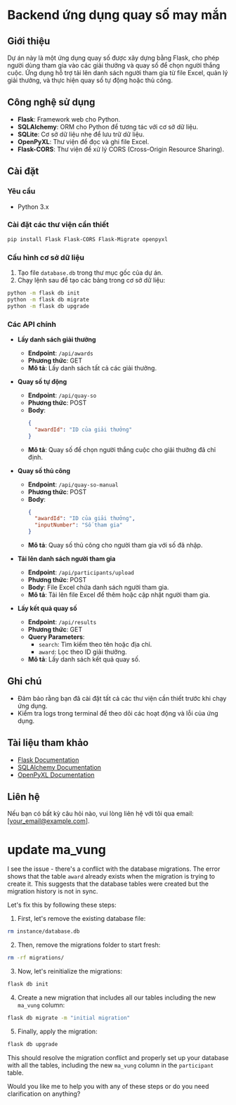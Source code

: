 # Backend ứng dụng quay số may mắn

## Giới thiệu
Dự án này là một ứng dụng quay số được xây dựng bằng Flask, cho phép người dùng tham gia vào các giải thưởng và quay số để chọn người thắng cuộc. Ứng dụng hỗ trợ tải lên danh sách người tham gia từ file Excel, quản lý giải thưởng, và thực hiện quay số tự động hoặc thủ công.

## Công nghệ sử dụng
- **Flask**: Framework web cho Python.
- **SQLAlchemy**: ORM cho Python để tương tác với cơ sở dữ liệu.
- **SQLite**: Cơ sở dữ liệu nhẹ để lưu trữ dữ liệu.
- **OpenPyXL**: Thư viện để đọc và ghi file Excel.
- **Flask-CORS**: Thư viện để xử lý CORS (Cross-Origin Resource Sharing).

## Cài đặt

### Yêu cầu
- Python 3.x

### Cài đặt các thư viện cần thiết
```bash
pip install Flask Flask-CORS Flask-Migrate openpyxl
```

### Cấu hình cơ sở dữ liệu
1. Tạo file `database.db` trong thư mục gốc của dự án.
2. Chạy lệnh sau để tạo các bảng trong cơ sở dữ liệu:
```bash
python -m flask db init
python -m flask db migrate
python -m flask db upgrade
```

### Các API chính

- **Lấy danh sách giải thưởng**
  - **Endpoint**: `/api/awards`
  - **Phương thức**: GET
  - **Mô tả**: Lấy danh sách tất cả các giải thưởng.

- **Quay số tự động**
  - **Endpoint**: `/api/quay-so`
  - **Phương thức**: POST
  - **Body**: 
    ```json
    {
      "awardId": "ID của giải thưởng"
    }
    ```
  - **Mô tả**: Quay số để chọn người thắng cuộc cho giải thưởng đã chỉ định.

- **Quay số thủ công**
  - **Endpoint**: `/api/quay-so-manual`
  - **Phương thức**: POST
  - **Body**: 
    ```json
    {
      "awardId": "ID của giải thưởng",
      "inputNumber": "Số tham gia"
    }
    ```
  - **Mô tả**: Quay số thủ công cho người tham gia với số đã nhập.

- **Tải lên danh sách người tham gia**
  - **Endpoint**: `/api/participants/upload`
  - **Phương thức**: POST
  - **Body**: File Excel chứa danh sách người tham gia.
  - **Mô tả**: Tải lên file Excel để thêm hoặc cập nhật người tham gia.

- **Lấy kết quả quay số**
  - **Endpoint**: `/api/results`
  - **Phương thức**: GET
  - **Query Parameters**: 
    - `search`: Tìm kiếm theo tên hoặc địa chỉ.
    - `award`: Lọc theo ID giải thưởng.
  - **Mô tả**: Lấy danh sách kết quả quay số.

## Ghi chú
- Đảm bảo rằng bạn đã cài đặt tất cả các thư viện cần thiết trước khi chạy ứng dụng.
- Kiểm tra logs trong terminal để theo dõi các hoạt động và lỗi của ứng dụng.

## Tài liệu tham khảo
- [Flask Documentation](https://flask.palletsprojects.com/)
- [SQLAlchemy Documentation](https://www.sqlalchemy.org/)
- [OpenPyXL Documentation](https://openpyxl.readthedocs.io/en/stable/)

## Liên hệ
Nếu bạn có bất kỳ câu hỏi nào, vui lòng liên hệ với tôi qua email: [your_email@example.com].



# update ma_vung
I see the issue - there's a conflict with the database migrations. The error shows that the table `award` already exists when the migration is trying to create it. This suggests that the database tables were created but the migration history is not in sync.

Let's fix this by following these steps:

1. First, let's remove the existing database file:
```bash
rm instance/database.db
```

2. Then, remove the migrations folder to start fresh:
```bash
rm -rf migrations/
```

3. Now, let's reinitialize the migrations:
```bash
flask db init
```

4. Create a new migration that includes all our tables including the new `ma_vung` column:
```bash
flask db migrate -m "initial migration"
```

5. Finally, apply the migration:
```bash
flask db upgrade
```

This should resolve the migration conflict and properly set up your database with all the tables, including the new `ma_vung` column in the `participant` table.

Would you like me to help you with any of these steps or do you need clarification on anything?
